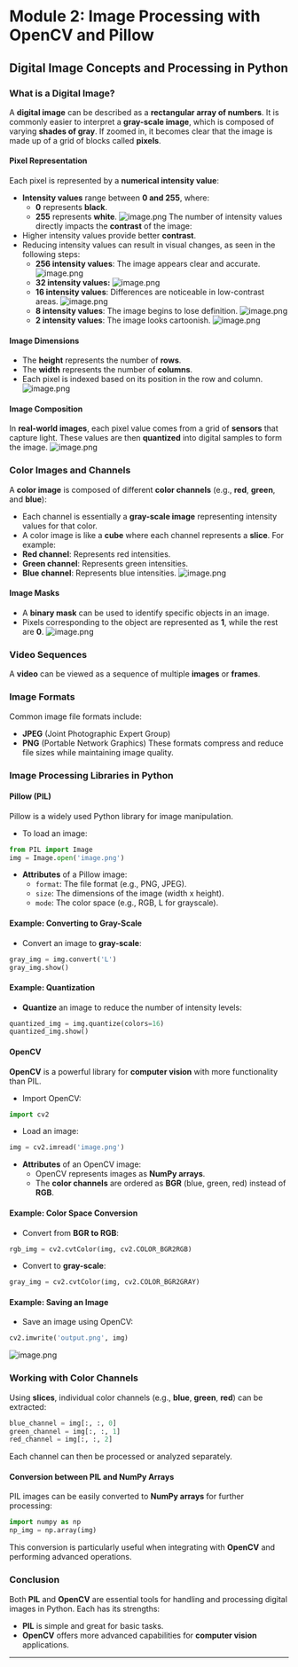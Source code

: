 

# Module 2: Image Processing with OpenCV and Pillow
## Digital Image Concepts and Processing in Python
### What is a Digital Image?
A **digital image** can be described as a **rectangular array of numbers**. It is commonly easier to interpret a **gray-scale image**, which is composed of varying **shades of gray**. If zoomed in, it becomes clear that the image is made up of a grid of blocks called **pixels**.
#### Pixel Representation
Each pixel is represented by a **numerical intensity value**:
- **Intensity values** range between **0 and 255**, where:
	- **0** represents **black**.
	- **255** represents **white**.
![image.png](https://prod-files-secure.s3.us-west-2.amazonaws.com/03e82b26-cccb-4906-bb56-adabcbdc0655/fa1bb4aa-313a-44c2-a7b3-7fa4a8432b08/image.png?X-Amz-Algorithm=AWS4-HMAC-SHA256&X-Amz-Content-Sha256=UNSIGNED-PAYLOAD&X-Amz-Credential=ASIAZI2LB466UR4RCV6B%2F20250201%2Fus-west-2%2Fs3%2Faws4_request&X-Amz-Date=20250201T091431Z&X-Amz-Expires=3600&X-Amz-Security-Token=IQoJb3JpZ2luX2VjEMj%2F%2F%2F%2F%2F%2F%2F%2F%2F%2FwEaCXVzLXdlc3QtMiJHMEUCIQDctHtYdIceptsAhWrfQVLbnQOmzWNard0Xx4wJL7XWRQIgX61NNNbaiSQ8RrZtiVHG2HUM%2BP9uiyu7fm0K%2Bvlj0QAqiAQI0f%2F%2F%2F%2F%2F%2F%2F%2F%2F%2FARAAGgw2Mzc0MjMxODM4MDUiDMZKNxf1IQqVhB12NyrcA82%2B0PO5zIhmTdQslzgwxtMZjK3wShBfqr5naOqLFibBEC40OZ9m%2F3rT%2F2Kvcg7yjMWPisJCfwkLSg6RUPW2Tuhxk%2FcZ75rOq8A4%2F0BnBMcpYoDZzFS2jGkZ3UxtpS7nOKhCA%2FWJSKjCfVIIdzXXs1ur8qZOMOD3%2BMu2vDyrecNXv3xuutZeyeNfbCDVzOoRQKhASaDXWf2o032MqH208tfpQuFyCeS1tAd9COr%2F3YB%2FqAnu2qpx3wpLp3gYbBWN%2B4gey%2BYZrK8EZkfVJE09AWgSiH7RCyZqTBO2yi08%2FVmF8E%2BUL%2FAi2WjCetdg3mPIoLT0s14ygN9Khe2%2BNFqjkXqXDJk4RokURl8D1O1Ax325I3ICehe1jPPvV8GQwD1b7Gi%2FcKrN6%2BpRGYyci429HgDCmDHcduEDcPzj9BKX6sTDQmzwqNFuaHV2DGu3ExUFhgPaVGIojtcO8ybg%2BwbnAz0I8HSx%2FUwMA409P26J%2B320MhkhO4qElSub9Q%2FbBP9PmmhRMUiIs8zWzYAo83mqGjNsKHdr5royvJZcS7W4NgLHWuaDU%2BCk2gvgEYhn6bp4ZBX33lx7IRsebfNnhLofV6X2aVxS8ZaK7rNz%2BcXeLTWtGmNeWk15ce3sMOn1MKuk97wGOqUBKfkrtCW5Eb%2BvhE6qwbFtymF7EbsBZuvI1Uq6yifaOPL7YH0MT0XedcopKdyrM3nIWGN%2FoOHxfF8L6HwNv9Xgd1FpUJuO2XuYRNFyamMFPoGAejumvEXpssFxzWr%2Fjf29hEmpIzvd7quE5R7bj%2FtmktELyDadD0briUQAbA9ZNdQXp%2FPv6oKL%2BB6mkD%2B7BPyJLnRHGQRmMYmN8Ozl7Ry1r%2FhOIbgd&X-Amz-Signature=d4980dcf59433202a71347f74e77608281be54aa85871be811eb781ea99705e3&X-Amz-SignedHeaders=host&x-id=GetObject)
The number of intensity values directly impacts the **contrast** of the image:
- Higher intensity values provide better **contrast**.
- Reducing intensity values can result in visual changes, as seen in the following steps:
	- **256 intensity values**: The image appears clear and accurate.
![image.png](https://prod-files-secure.s3.us-west-2.amazonaws.com/03e82b26-cccb-4906-bb56-adabcbdc0655/0de7dfb4-99dc-4b87-8932-5165b3c3b775/image.png?X-Amz-Algorithm=AWS4-HMAC-SHA256&X-Amz-Content-Sha256=UNSIGNED-PAYLOAD&X-Amz-Credential=ASIAZI2LB466Q3J2WIQF%2F20250201%2Fus-west-2%2Fs3%2Faws4_request&X-Amz-Date=20250201T091433Z&X-Amz-Expires=3600&X-Amz-Security-Token=IQoJb3JpZ2luX2VjEMj%2F%2F%2F%2F%2F%2F%2F%2F%2F%2FwEaCXVzLXdlc3QtMiJIMEYCIQDG987BM0WOy5dlkKfK8HHddEyxlQGqgHs%2FPVDKQe%2FOTAIhAJ7NOHns%2F06H%2BtCkBxPU9aNdlxMVsgHbqdl4lOPuXLbRKogECNH%2F%2F%2F%2F%2F%2F%2F%2F%2F%2FwEQABoMNjM3NDIzMTgzODA1IgzbmkFMZTN5UfrrHioq3APyYqbLe%2BNv0H9TsrSNmBdpb%2B8SLqr9Qnog8KnUqs2YuAKUH2c8m7pazXC5E1wY4%2BHBPg%2B6nO5Civ6u8XrPBqQRAXujp92P2s0EJXs0AsENSouBkg3foqyiMoZGCfn%2FqneCwq48Ij%2FpcP0D9vkB%2FybmwtLb1OOCY%2FHTS25idUGdIZZ%2BPClJmDQDPAFougmwjiq2Lkj%2B%2FTaEC9EyiW36J3HRY5vBvWIo6nafB1NnPaND1jHzBMigjuH1HNW%2FK5WdyrX3%2F1%2BDDWc%2FNii7l0J3G3YZ5iHr%2BawuG%2BziIGYk6ED5oHeHz2mc%2BqTniKv4YuhiTx5LPb1mZvFlQ%2FSNzUUOQFMQMO0wI0Dsj5R9v6q1qDxjxzEILcWabBUsL6yhqG9TfN%2BBXuubGjS0dhfs9oEPW7R%2FC2A4zBKhlbK%2FIhhKYCxirz5d4l3hPQnaopnjXdWbGZFzWqgH6GfFaGWJRDH4Ax9qiGfUrGEldL%2F2srE736jnT3Sc%2FbaRs97uGOXTB4Kc8%2FKh8qctLoeliBt0EtgAAqe%2F6IEsbiRtS8aZ5hs8WoSb4dpBhTIBDDOshuLLaVdvFIB2uP0tXbZivLBF4pfZUJnRaaCjQBAHf8jnNpixanXadxskxpbPrhs4bdC8cjC9pPe8BjqkAVI4n2MxsWdRtb%2FG2WnRE%2F5h8KemxQ%2Fkk0iioPACr09e0gPuWGiQAyH7vvIr137bnZ%2Fcy7Gt4Eq1pHUWju1ZPHIQtzTSe%2BQt48pnjwuXF4QriNO%2FZUZ8agYsXHOQZ2rtqHp2cEEqP%2BeraO%2B6YTUVWeIE6vWSN4miMe27anyIlb2pMX796X7QzhE0WyJBCkRk1zEHnxP1zP90Xnasv7FP7BB%2FsOd8&X-Amz-Signature=c87becaa7593551908d086fec4c12d9784ce088abe1d668e1336ac08fe7261ce&X-Amz-SignedHeaders=host&x-id=GetObject)
	- **32 intensity values:**
![image.png](https://prod-files-secure.s3.us-west-2.amazonaws.com/03e82b26-cccb-4906-bb56-adabcbdc0655/7eb81f08-b190-4c5a-ba2b-2a498a15b2c4/image.png?X-Amz-Algorithm=AWS4-HMAC-SHA256&X-Amz-Content-Sha256=UNSIGNED-PAYLOAD&X-Amz-Credential=ASIAZI2LB466Q3J2WIQF%2F20250201%2Fus-west-2%2Fs3%2Faws4_request&X-Amz-Date=20250201T091433Z&X-Amz-Expires=3600&X-Amz-Security-Token=IQoJb3JpZ2luX2VjEMj%2F%2F%2F%2F%2F%2F%2F%2F%2F%2FwEaCXVzLXdlc3QtMiJIMEYCIQDG987BM0WOy5dlkKfK8HHddEyxlQGqgHs%2FPVDKQe%2FOTAIhAJ7NOHns%2F06H%2BtCkBxPU9aNdlxMVsgHbqdl4lOPuXLbRKogECNH%2F%2F%2F%2F%2F%2F%2F%2F%2F%2FwEQABoMNjM3NDIzMTgzODA1IgzbmkFMZTN5UfrrHioq3APyYqbLe%2BNv0H9TsrSNmBdpb%2B8SLqr9Qnog8KnUqs2YuAKUH2c8m7pazXC5E1wY4%2BHBPg%2B6nO5Civ6u8XrPBqQRAXujp92P2s0EJXs0AsENSouBkg3foqyiMoZGCfn%2FqneCwq48Ij%2FpcP0D9vkB%2FybmwtLb1OOCY%2FHTS25idUGdIZZ%2BPClJmDQDPAFougmwjiq2Lkj%2B%2FTaEC9EyiW36J3HRY5vBvWIo6nafB1NnPaND1jHzBMigjuH1HNW%2FK5WdyrX3%2F1%2BDDWc%2FNii7l0J3G3YZ5iHr%2BawuG%2BziIGYk6ED5oHeHz2mc%2BqTniKv4YuhiTx5LPb1mZvFlQ%2FSNzUUOQFMQMO0wI0Dsj5R9v6q1qDxjxzEILcWabBUsL6yhqG9TfN%2BBXuubGjS0dhfs9oEPW7R%2FC2A4zBKhlbK%2FIhhKYCxirz5d4l3hPQnaopnjXdWbGZFzWqgH6GfFaGWJRDH4Ax9qiGfUrGEldL%2F2srE736jnT3Sc%2FbaRs97uGOXTB4Kc8%2FKh8qctLoeliBt0EtgAAqe%2F6IEsbiRtS8aZ5hs8WoSb4dpBhTIBDDOshuLLaVdvFIB2uP0tXbZivLBF4pfZUJnRaaCjQBAHf8jnNpixanXadxskxpbPrhs4bdC8cjC9pPe8BjqkAVI4n2MxsWdRtb%2FG2WnRE%2F5h8KemxQ%2Fkk0iioPACr09e0gPuWGiQAyH7vvIr137bnZ%2Fcy7Gt4Eq1pHUWju1ZPHIQtzTSe%2BQt48pnjwuXF4QriNO%2FZUZ8agYsXHOQZ2rtqHp2cEEqP%2BeraO%2B6YTUVWeIE6vWSN4miMe27anyIlb2pMX796X7QzhE0WyJBCkRk1zEHnxP1zP90Xnasv7FP7BB%2FsOd8&X-Amz-Signature=27ca58391c2f631c722d40dfef9ab3d0590c265efeeb0569ee2cd23112bca189&X-Amz-SignedHeaders=host&x-id=GetObject)
	- **16 intensity values**: Differences are noticeable in low-contrast areas.
![image.png](https://prod-files-secure.s3.us-west-2.amazonaws.com/03e82b26-cccb-4906-bb56-adabcbdc0655/6bf56d44-9a14-4b7b-98c2-1f00b8630f0c/image.png?X-Amz-Algorithm=AWS4-HMAC-SHA256&X-Amz-Content-Sha256=UNSIGNED-PAYLOAD&X-Amz-Credential=ASIAZI2LB466Q3J2WIQF%2F20250201%2Fus-west-2%2Fs3%2Faws4_request&X-Amz-Date=20250201T091433Z&X-Amz-Expires=3600&X-Amz-Security-Token=IQoJb3JpZ2luX2VjEMj%2F%2F%2F%2F%2F%2F%2F%2F%2F%2FwEaCXVzLXdlc3QtMiJIMEYCIQDG987BM0WOy5dlkKfK8HHddEyxlQGqgHs%2FPVDKQe%2FOTAIhAJ7NOHns%2F06H%2BtCkBxPU9aNdlxMVsgHbqdl4lOPuXLbRKogECNH%2F%2F%2F%2F%2F%2F%2F%2F%2F%2FwEQABoMNjM3NDIzMTgzODA1IgzbmkFMZTN5UfrrHioq3APyYqbLe%2BNv0H9TsrSNmBdpb%2B8SLqr9Qnog8KnUqs2YuAKUH2c8m7pazXC5E1wY4%2BHBPg%2B6nO5Civ6u8XrPBqQRAXujp92P2s0EJXs0AsENSouBkg3foqyiMoZGCfn%2FqneCwq48Ij%2FpcP0D9vkB%2FybmwtLb1OOCY%2FHTS25idUGdIZZ%2BPClJmDQDPAFougmwjiq2Lkj%2B%2FTaEC9EyiW36J3HRY5vBvWIo6nafB1NnPaND1jHzBMigjuH1HNW%2FK5WdyrX3%2F1%2BDDWc%2FNii7l0J3G3YZ5iHr%2BawuG%2BziIGYk6ED5oHeHz2mc%2BqTniKv4YuhiTx5LPb1mZvFlQ%2FSNzUUOQFMQMO0wI0Dsj5R9v6q1qDxjxzEILcWabBUsL6yhqG9TfN%2BBXuubGjS0dhfs9oEPW7R%2FC2A4zBKhlbK%2FIhhKYCxirz5d4l3hPQnaopnjXdWbGZFzWqgH6GfFaGWJRDH4Ax9qiGfUrGEldL%2F2srE736jnT3Sc%2FbaRs97uGOXTB4Kc8%2FKh8qctLoeliBt0EtgAAqe%2F6IEsbiRtS8aZ5hs8WoSb4dpBhTIBDDOshuLLaVdvFIB2uP0tXbZivLBF4pfZUJnRaaCjQBAHf8jnNpixanXadxskxpbPrhs4bdC8cjC9pPe8BjqkAVI4n2MxsWdRtb%2FG2WnRE%2F5h8KemxQ%2Fkk0iioPACr09e0gPuWGiQAyH7vvIr137bnZ%2Fcy7Gt4Eq1pHUWju1ZPHIQtzTSe%2BQt48pnjwuXF4QriNO%2FZUZ8agYsXHOQZ2rtqHp2cEEqP%2BeraO%2B6YTUVWeIE6vWSN4miMe27anyIlb2pMX796X7QzhE0WyJBCkRk1zEHnxP1zP90Xnasv7FP7BB%2FsOd8&X-Amz-Signature=a808b944eeab1a499c33ab19cc15f1b4f9977b8492c30f9c363544998c6c75cf&X-Amz-SignedHeaders=host&x-id=GetObject)
	- **8 intensity values**: The image begins to lose definition.
![image.png](https://prod-files-secure.s3.us-west-2.amazonaws.com/03e82b26-cccb-4906-bb56-adabcbdc0655/cca05878-ca1a-43e0-8bec-1d146756f9ae/image.png?X-Amz-Algorithm=AWS4-HMAC-SHA256&X-Amz-Content-Sha256=UNSIGNED-PAYLOAD&X-Amz-Credential=ASIAZI2LB466Q3J2WIQF%2F20250201%2Fus-west-2%2Fs3%2Faws4_request&X-Amz-Date=20250201T091433Z&X-Amz-Expires=3600&X-Amz-Security-Token=IQoJb3JpZ2luX2VjEMj%2F%2F%2F%2F%2F%2F%2F%2F%2F%2FwEaCXVzLXdlc3QtMiJIMEYCIQDG987BM0WOy5dlkKfK8HHddEyxlQGqgHs%2FPVDKQe%2FOTAIhAJ7NOHns%2F06H%2BtCkBxPU9aNdlxMVsgHbqdl4lOPuXLbRKogECNH%2F%2F%2F%2F%2F%2F%2F%2F%2F%2FwEQABoMNjM3NDIzMTgzODA1IgzbmkFMZTN5UfrrHioq3APyYqbLe%2BNv0H9TsrSNmBdpb%2B8SLqr9Qnog8KnUqs2YuAKUH2c8m7pazXC5E1wY4%2BHBPg%2B6nO5Civ6u8XrPBqQRAXujp92P2s0EJXs0AsENSouBkg3foqyiMoZGCfn%2FqneCwq48Ij%2FpcP0D9vkB%2FybmwtLb1OOCY%2FHTS25idUGdIZZ%2BPClJmDQDPAFougmwjiq2Lkj%2B%2FTaEC9EyiW36J3HRY5vBvWIo6nafB1NnPaND1jHzBMigjuH1HNW%2FK5WdyrX3%2F1%2BDDWc%2FNii7l0J3G3YZ5iHr%2BawuG%2BziIGYk6ED5oHeHz2mc%2BqTniKv4YuhiTx5LPb1mZvFlQ%2FSNzUUOQFMQMO0wI0Dsj5R9v6q1qDxjxzEILcWabBUsL6yhqG9TfN%2BBXuubGjS0dhfs9oEPW7R%2FC2A4zBKhlbK%2FIhhKYCxirz5d4l3hPQnaopnjXdWbGZFzWqgH6GfFaGWJRDH4Ax9qiGfUrGEldL%2F2srE736jnT3Sc%2FbaRs97uGOXTB4Kc8%2FKh8qctLoeliBt0EtgAAqe%2F6IEsbiRtS8aZ5hs8WoSb4dpBhTIBDDOshuLLaVdvFIB2uP0tXbZivLBF4pfZUJnRaaCjQBAHf8jnNpixanXadxskxpbPrhs4bdC8cjC9pPe8BjqkAVI4n2MxsWdRtb%2FG2WnRE%2F5h8KemxQ%2Fkk0iioPACr09e0gPuWGiQAyH7vvIr137bnZ%2Fcy7Gt4Eq1pHUWju1ZPHIQtzTSe%2BQt48pnjwuXF4QriNO%2FZUZ8agYsXHOQZ2rtqHp2cEEqP%2BeraO%2B6YTUVWeIE6vWSN4miMe27anyIlb2pMX796X7QzhE0WyJBCkRk1zEHnxP1zP90Xnasv7FP7BB%2FsOd8&X-Amz-Signature=3fe4b8851ef86fc949f17dcfb880a2c62894dd7e20109ce4693f3a4b38efe3b9&X-Amz-SignedHeaders=host&x-id=GetObject)
	- **2 intensity values**: The image looks cartoonish.
![image.png](https://prod-files-secure.s3.us-west-2.amazonaws.com/03e82b26-cccb-4906-bb56-adabcbdc0655/12da64d7-6b97-44e0-bc2c-52b9c47ce212/image.png?X-Amz-Algorithm=AWS4-HMAC-SHA256&X-Amz-Content-Sha256=UNSIGNED-PAYLOAD&X-Amz-Credential=ASIAZI2LB466Q3J2WIQF%2F20250201%2Fus-west-2%2Fs3%2Faws4_request&X-Amz-Date=20250201T091433Z&X-Amz-Expires=3600&X-Amz-Security-Token=IQoJb3JpZ2luX2VjEMj%2F%2F%2F%2F%2F%2F%2F%2F%2F%2FwEaCXVzLXdlc3QtMiJIMEYCIQDG987BM0WOy5dlkKfK8HHddEyxlQGqgHs%2FPVDKQe%2FOTAIhAJ7NOHns%2F06H%2BtCkBxPU9aNdlxMVsgHbqdl4lOPuXLbRKogECNH%2F%2F%2F%2F%2F%2F%2F%2F%2F%2FwEQABoMNjM3NDIzMTgzODA1IgzbmkFMZTN5UfrrHioq3APyYqbLe%2BNv0H9TsrSNmBdpb%2B8SLqr9Qnog8KnUqs2YuAKUH2c8m7pazXC5E1wY4%2BHBPg%2B6nO5Civ6u8XrPBqQRAXujp92P2s0EJXs0AsENSouBkg3foqyiMoZGCfn%2FqneCwq48Ij%2FpcP0D9vkB%2FybmwtLb1OOCY%2FHTS25idUGdIZZ%2BPClJmDQDPAFougmwjiq2Lkj%2B%2FTaEC9EyiW36J3HRY5vBvWIo6nafB1NnPaND1jHzBMigjuH1HNW%2FK5WdyrX3%2F1%2BDDWc%2FNii7l0J3G3YZ5iHr%2BawuG%2BziIGYk6ED5oHeHz2mc%2BqTniKv4YuhiTx5LPb1mZvFlQ%2FSNzUUOQFMQMO0wI0Dsj5R9v6q1qDxjxzEILcWabBUsL6yhqG9TfN%2BBXuubGjS0dhfs9oEPW7R%2FC2A4zBKhlbK%2FIhhKYCxirz5d4l3hPQnaopnjXdWbGZFzWqgH6GfFaGWJRDH4Ax9qiGfUrGEldL%2F2srE736jnT3Sc%2FbaRs97uGOXTB4Kc8%2FKh8qctLoeliBt0EtgAAqe%2F6IEsbiRtS8aZ5hs8WoSb4dpBhTIBDDOshuLLaVdvFIB2uP0tXbZivLBF4pfZUJnRaaCjQBAHf8jnNpixanXadxskxpbPrhs4bdC8cjC9pPe8BjqkAVI4n2MxsWdRtb%2FG2WnRE%2F5h8KemxQ%2Fkk0iioPACr09e0gPuWGiQAyH7vvIr137bnZ%2Fcy7Gt4Eq1pHUWju1ZPHIQtzTSe%2BQt48pnjwuXF4QriNO%2FZUZ8agYsXHOQZ2rtqHp2cEEqP%2BeraO%2B6YTUVWeIE6vWSN4miMe27anyIlb2pMX796X7QzhE0WyJBCkRk1zEHnxP1zP90Xnasv7FP7BB%2FsOd8&X-Amz-Signature=48e3d4c49554505743cf55cddf573fce93bf9c0e1f2bbe184b617826a4bc49ac&X-Amz-SignedHeaders=host&x-id=GetObject)
#### Image Dimensions
- The **height** represents the number of **rows**.
- The **width** represents the number of **columns**.
- Each pixel is indexed based on its position in the row and column.
![image.png](https://prod-files-secure.s3.us-west-2.amazonaws.com/03e82b26-cccb-4906-bb56-adabcbdc0655/ff056335-e79e-4491-b508-30cd45b6c194/image.png?X-Amz-Algorithm=AWS4-HMAC-SHA256&X-Amz-Content-Sha256=UNSIGNED-PAYLOAD&X-Amz-Credential=ASIAZI2LB466UR4RCV6B%2F20250201%2Fus-west-2%2Fs3%2Faws4_request&X-Amz-Date=20250201T091431Z&X-Amz-Expires=3600&X-Amz-Security-Token=IQoJb3JpZ2luX2VjEMj%2F%2F%2F%2F%2F%2F%2F%2F%2F%2FwEaCXVzLXdlc3QtMiJHMEUCIQDctHtYdIceptsAhWrfQVLbnQOmzWNard0Xx4wJL7XWRQIgX61NNNbaiSQ8RrZtiVHG2HUM%2BP9uiyu7fm0K%2Bvlj0QAqiAQI0f%2F%2F%2F%2F%2F%2F%2F%2F%2F%2FARAAGgw2Mzc0MjMxODM4MDUiDMZKNxf1IQqVhB12NyrcA82%2B0PO5zIhmTdQslzgwxtMZjK3wShBfqr5naOqLFibBEC40OZ9m%2F3rT%2F2Kvcg7yjMWPisJCfwkLSg6RUPW2Tuhxk%2FcZ75rOq8A4%2F0BnBMcpYoDZzFS2jGkZ3UxtpS7nOKhCA%2FWJSKjCfVIIdzXXs1ur8qZOMOD3%2BMu2vDyrecNXv3xuutZeyeNfbCDVzOoRQKhASaDXWf2o032MqH208tfpQuFyCeS1tAd9COr%2F3YB%2FqAnu2qpx3wpLp3gYbBWN%2B4gey%2BYZrK8EZkfVJE09AWgSiH7RCyZqTBO2yi08%2FVmF8E%2BUL%2FAi2WjCetdg3mPIoLT0s14ygN9Khe2%2BNFqjkXqXDJk4RokURl8D1O1Ax325I3ICehe1jPPvV8GQwD1b7Gi%2FcKrN6%2BpRGYyci429HgDCmDHcduEDcPzj9BKX6sTDQmzwqNFuaHV2DGu3ExUFhgPaVGIojtcO8ybg%2BwbnAz0I8HSx%2FUwMA409P26J%2B320MhkhO4qElSub9Q%2FbBP9PmmhRMUiIs8zWzYAo83mqGjNsKHdr5royvJZcS7W4NgLHWuaDU%2BCk2gvgEYhn6bp4ZBX33lx7IRsebfNnhLofV6X2aVxS8ZaK7rNz%2BcXeLTWtGmNeWk15ce3sMOn1MKuk97wGOqUBKfkrtCW5Eb%2BvhE6qwbFtymF7EbsBZuvI1Uq6yifaOPL7YH0MT0XedcopKdyrM3nIWGN%2FoOHxfF8L6HwNv9Xgd1FpUJuO2XuYRNFyamMFPoGAejumvEXpssFxzWr%2Fjf29hEmpIzvd7quE5R7bj%2FtmktELyDadD0briUQAbA9ZNdQXp%2FPv6oKL%2BB6mkD%2B7BPyJLnRHGQRmMYmN8Ozl7Ry1r%2FhOIbgd&X-Amz-Signature=74935d5582e4d81ab9f1726745ec9c7903285d47bed748d5c91c31a5b7ff2191&X-Amz-SignedHeaders=host&x-id=GetObject)
#### Image Composition
In **real-world images**, each pixel value comes from a grid of **sensors** that capture light. These values are then **quantized** into digital samples to form the image.
![image.png](https://prod-files-secure.s3.us-west-2.amazonaws.com/03e82b26-cccb-4906-bb56-adabcbdc0655/0c721ea0-409b-4d32-b630-a00d6f170d18/image.png?X-Amz-Algorithm=AWS4-HMAC-SHA256&X-Amz-Content-Sha256=UNSIGNED-PAYLOAD&X-Amz-Credential=ASIAZI2LB466UR4RCV6B%2F20250201%2Fus-west-2%2Fs3%2Faws4_request&X-Amz-Date=20250201T091431Z&X-Amz-Expires=3600&X-Amz-Security-Token=IQoJb3JpZ2luX2VjEMj%2F%2F%2F%2F%2F%2F%2F%2F%2F%2FwEaCXVzLXdlc3QtMiJHMEUCIQDctHtYdIceptsAhWrfQVLbnQOmzWNard0Xx4wJL7XWRQIgX61NNNbaiSQ8RrZtiVHG2HUM%2BP9uiyu7fm0K%2Bvlj0QAqiAQI0f%2F%2F%2F%2F%2F%2F%2F%2F%2F%2FARAAGgw2Mzc0MjMxODM4MDUiDMZKNxf1IQqVhB12NyrcA82%2B0PO5zIhmTdQslzgwxtMZjK3wShBfqr5naOqLFibBEC40OZ9m%2F3rT%2F2Kvcg7yjMWPisJCfwkLSg6RUPW2Tuhxk%2FcZ75rOq8A4%2F0BnBMcpYoDZzFS2jGkZ3UxtpS7nOKhCA%2FWJSKjCfVIIdzXXs1ur8qZOMOD3%2BMu2vDyrecNXv3xuutZeyeNfbCDVzOoRQKhASaDXWf2o032MqH208tfpQuFyCeS1tAd9COr%2F3YB%2FqAnu2qpx3wpLp3gYbBWN%2B4gey%2BYZrK8EZkfVJE09AWgSiH7RCyZqTBO2yi08%2FVmF8E%2BUL%2FAi2WjCetdg3mPIoLT0s14ygN9Khe2%2BNFqjkXqXDJk4RokURl8D1O1Ax325I3ICehe1jPPvV8GQwD1b7Gi%2FcKrN6%2BpRGYyci429HgDCmDHcduEDcPzj9BKX6sTDQmzwqNFuaHV2DGu3ExUFhgPaVGIojtcO8ybg%2BwbnAz0I8HSx%2FUwMA409P26J%2B320MhkhO4qElSub9Q%2FbBP9PmmhRMUiIs8zWzYAo83mqGjNsKHdr5royvJZcS7W4NgLHWuaDU%2BCk2gvgEYhn6bp4ZBX33lx7IRsebfNnhLofV6X2aVxS8ZaK7rNz%2BcXeLTWtGmNeWk15ce3sMOn1MKuk97wGOqUBKfkrtCW5Eb%2BvhE6qwbFtymF7EbsBZuvI1Uq6yifaOPL7YH0MT0XedcopKdyrM3nIWGN%2FoOHxfF8L6HwNv9Xgd1FpUJuO2XuYRNFyamMFPoGAejumvEXpssFxzWr%2Fjf29hEmpIzvd7quE5R7bj%2FtmktELyDadD0briUQAbA9ZNdQXp%2FPv6oKL%2BB6mkD%2B7BPyJLnRHGQRmMYmN8Ozl7Ry1r%2FhOIbgd&X-Amz-Signature=6e9141bc0e3fd5222e060cdac076d27b5cc9024cb58a6de50de56d82205b180e&X-Amz-SignedHeaders=host&x-id=GetObject)
### Color Images and Channels
A **color image** is composed of different **color channels** (e.g., **red**, **green**, and **blue**):
- Each channel is essentially a **gray-scale image** representing intensity values for that color.
- A color image is like a **cube** where each channel represents a **slice**.
For example:
- **Red channel**: Represents red intensities.
- **Green channel**: Represents green intensities.
- **Blue channel**: Represents blue intensities.
![image.png](https://prod-files-secure.s3.us-west-2.amazonaws.com/03e82b26-cccb-4906-bb56-adabcbdc0655/c0cc17c9-842f-413f-82e8-f3f44278cf74/image.png?X-Amz-Algorithm=AWS4-HMAC-SHA256&X-Amz-Content-Sha256=UNSIGNED-PAYLOAD&X-Amz-Credential=ASIAZI2LB466UR4RCV6B%2F20250201%2Fus-west-2%2Fs3%2Faws4_request&X-Amz-Date=20250201T091431Z&X-Amz-Expires=3600&X-Amz-Security-Token=IQoJb3JpZ2luX2VjEMj%2F%2F%2F%2F%2F%2F%2F%2F%2F%2FwEaCXVzLXdlc3QtMiJHMEUCIQDctHtYdIceptsAhWrfQVLbnQOmzWNard0Xx4wJL7XWRQIgX61NNNbaiSQ8RrZtiVHG2HUM%2BP9uiyu7fm0K%2Bvlj0QAqiAQI0f%2F%2F%2F%2F%2F%2F%2F%2F%2F%2FARAAGgw2Mzc0MjMxODM4MDUiDMZKNxf1IQqVhB12NyrcA82%2B0PO5zIhmTdQslzgwxtMZjK3wShBfqr5naOqLFibBEC40OZ9m%2F3rT%2F2Kvcg7yjMWPisJCfwkLSg6RUPW2Tuhxk%2FcZ75rOq8A4%2F0BnBMcpYoDZzFS2jGkZ3UxtpS7nOKhCA%2FWJSKjCfVIIdzXXs1ur8qZOMOD3%2BMu2vDyrecNXv3xuutZeyeNfbCDVzOoRQKhASaDXWf2o032MqH208tfpQuFyCeS1tAd9COr%2F3YB%2FqAnu2qpx3wpLp3gYbBWN%2B4gey%2BYZrK8EZkfVJE09AWgSiH7RCyZqTBO2yi08%2FVmF8E%2BUL%2FAi2WjCetdg3mPIoLT0s14ygN9Khe2%2BNFqjkXqXDJk4RokURl8D1O1Ax325I3ICehe1jPPvV8GQwD1b7Gi%2FcKrN6%2BpRGYyci429HgDCmDHcduEDcPzj9BKX6sTDQmzwqNFuaHV2DGu3ExUFhgPaVGIojtcO8ybg%2BwbnAz0I8HSx%2FUwMA409P26J%2B320MhkhO4qElSub9Q%2FbBP9PmmhRMUiIs8zWzYAo83mqGjNsKHdr5royvJZcS7W4NgLHWuaDU%2BCk2gvgEYhn6bp4ZBX33lx7IRsebfNnhLofV6X2aVxS8ZaK7rNz%2BcXeLTWtGmNeWk15ce3sMOn1MKuk97wGOqUBKfkrtCW5Eb%2BvhE6qwbFtymF7EbsBZuvI1Uq6yifaOPL7YH0MT0XedcopKdyrM3nIWGN%2FoOHxfF8L6HwNv9Xgd1FpUJuO2XuYRNFyamMFPoGAejumvEXpssFxzWr%2Fjf29hEmpIzvd7quE5R7bj%2FtmktELyDadD0briUQAbA9ZNdQXp%2FPv6oKL%2BB6mkD%2B7BPyJLnRHGQRmMYmN8Ozl7Ry1r%2FhOIbgd&X-Amz-Signature=c0c4e88e88ed2269d30493bffcb96dc34fad2ab3d373cfb7c6eac191b3f0fa0a&X-Amz-SignedHeaders=host&x-id=GetObject)
#### Image Masks
- A **binary mask** can be used to identify specific objects in an image.
- Pixels corresponding to the object are represented as **1**, while the rest are **0**.
![image.png](https://prod-files-secure.s3.us-west-2.amazonaws.com/03e82b26-cccb-4906-bb56-adabcbdc0655/667eab4d-d19d-4618-81d0-663b6beb002c/image.png?X-Amz-Algorithm=AWS4-HMAC-SHA256&X-Amz-Content-Sha256=UNSIGNED-PAYLOAD&X-Amz-Credential=ASIAZI2LB466UR4RCV6B%2F20250201%2Fus-west-2%2Fs3%2Faws4_request&X-Amz-Date=20250201T091431Z&X-Amz-Expires=3600&X-Amz-Security-Token=IQoJb3JpZ2luX2VjEMj%2F%2F%2F%2F%2F%2F%2F%2F%2F%2FwEaCXVzLXdlc3QtMiJHMEUCIQDctHtYdIceptsAhWrfQVLbnQOmzWNard0Xx4wJL7XWRQIgX61NNNbaiSQ8RrZtiVHG2HUM%2BP9uiyu7fm0K%2Bvlj0QAqiAQI0f%2F%2F%2F%2F%2F%2F%2F%2F%2F%2FARAAGgw2Mzc0MjMxODM4MDUiDMZKNxf1IQqVhB12NyrcA82%2B0PO5zIhmTdQslzgwxtMZjK3wShBfqr5naOqLFibBEC40OZ9m%2F3rT%2F2Kvcg7yjMWPisJCfwkLSg6RUPW2Tuhxk%2FcZ75rOq8A4%2F0BnBMcpYoDZzFS2jGkZ3UxtpS7nOKhCA%2FWJSKjCfVIIdzXXs1ur8qZOMOD3%2BMu2vDyrecNXv3xuutZeyeNfbCDVzOoRQKhASaDXWf2o032MqH208tfpQuFyCeS1tAd9COr%2F3YB%2FqAnu2qpx3wpLp3gYbBWN%2B4gey%2BYZrK8EZkfVJE09AWgSiH7RCyZqTBO2yi08%2FVmF8E%2BUL%2FAi2WjCetdg3mPIoLT0s14ygN9Khe2%2BNFqjkXqXDJk4RokURl8D1O1Ax325I3ICehe1jPPvV8GQwD1b7Gi%2FcKrN6%2BpRGYyci429HgDCmDHcduEDcPzj9BKX6sTDQmzwqNFuaHV2DGu3ExUFhgPaVGIojtcO8ybg%2BwbnAz0I8HSx%2FUwMA409P26J%2B320MhkhO4qElSub9Q%2FbBP9PmmhRMUiIs8zWzYAo83mqGjNsKHdr5royvJZcS7W4NgLHWuaDU%2BCk2gvgEYhn6bp4ZBX33lx7IRsebfNnhLofV6X2aVxS8ZaK7rNz%2BcXeLTWtGmNeWk15ce3sMOn1MKuk97wGOqUBKfkrtCW5Eb%2BvhE6qwbFtymF7EbsBZuvI1Uq6yifaOPL7YH0MT0XedcopKdyrM3nIWGN%2FoOHxfF8L6HwNv9Xgd1FpUJuO2XuYRNFyamMFPoGAejumvEXpssFxzWr%2Fjf29hEmpIzvd7quE5R7bj%2FtmktELyDadD0briUQAbA9ZNdQXp%2FPv6oKL%2BB6mkD%2B7BPyJLnRHGQRmMYmN8Ozl7Ry1r%2FhOIbgd&X-Amz-Signature=64f426b397a94bf9f5a98605a5db8a69291b54be045d43f395b39473889bd62b&X-Amz-SignedHeaders=host&x-id=GetObject)
### Video Sequences
A **video** can be viewed as a sequence of multiple **images** or **frames**.
### Image Formats
Common image file formats include:
- **JPEG** (Joint Photographic Expert Group)
- **PNG** (Portable Network Graphics)
These formats compress and reduce file sizes while maintaining image quality.
### Image Processing Libraries in Python
#### Pillow (PIL)
Pillow is a widely used Python library for image manipulation.
- To load an image:
```python
from PIL import Image
img = Image.open('image.png')
```
- **Attributes** of a Pillow image:
	- `format`: The file format (e.g., PNG, JPEG).
	- `size`: The dimensions of the image (width x height).
	- `mode`: The color space (e.g., RGB, L for grayscale).
#### Example: Converting to Gray-Scale
- Convert an image to **gray-scale**:
```python
gray_img = img.convert('L')
gray_img.show()
```
#### Example: Quantization
- **Quantize** an image to reduce the number of intensity levels:
```python
quantized_img = img.quantize(colors=16)
quantized_img.show()
```
#### OpenCV
**OpenCV** is a powerful library for **computer vision** with more functionality than PIL.
- Import OpenCV:
```python
import cv2
```
- Load an image:
```python
img = cv2.imread('image.png')
```
- **Attributes** of an OpenCV image:
	- OpenCV represents images as **NumPy arrays**.
	- The **color channels** are ordered as **BGR** (blue, green, red) instead of **RGB**.
#### Example: Color Space Conversion
- Convert from **BGR to RGB**:
```python
rgb_img = cv2.cvtColor(img, cv2.COLOR_BGR2RGB)
```
- Convert to **gray-scale**:
```python
gray_img = cv2.cvtColor(img, cv2.COLOR_BGR2GRAY)
```
#### Example: Saving an Image
- Save an image using OpenCV:
```python
cv2.imwrite('output.png', img)
```
![image.png](https://prod-files-secure.s3.us-west-2.amazonaws.com/03e82b26-cccb-4906-bb56-adabcbdc0655/25fcc977-54ea-484c-997e-9b6bd016f347/image.png?X-Amz-Algorithm=AWS4-HMAC-SHA256&X-Amz-Content-Sha256=UNSIGNED-PAYLOAD&X-Amz-Credential=ASIAZI2LB466UR4RCV6B%2F20250201%2Fus-west-2%2Fs3%2Faws4_request&X-Amz-Date=20250201T091431Z&X-Amz-Expires=3600&X-Amz-Security-Token=IQoJb3JpZ2luX2VjEMj%2F%2F%2F%2F%2F%2F%2F%2F%2F%2FwEaCXVzLXdlc3QtMiJHMEUCIQDctHtYdIceptsAhWrfQVLbnQOmzWNard0Xx4wJL7XWRQIgX61NNNbaiSQ8RrZtiVHG2HUM%2BP9uiyu7fm0K%2Bvlj0QAqiAQI0f%2F%2F%2F%2F%2F%2F%2F%2F%2F%2FARAAGgw2Mzc0MjMxODM4MDUiDMZKNxf1IQqVhB12NyrcA82%2B0PO5zIhmTdQslzgwxtMZjK3wShBfqr5naOqLFibBEC40OZ9m%2F3rT%2F2Kvcg7yjMWPisJCfwkLSg6RUPW2Tuhxk%2FcZ75rOq8A4%2F0BnBMcpYoDZzFS2jGkZ3UxtpS7nOKhCA%2FWJSKjCfVIIdzXXs1ur8qZOMOD3%2BMu2vDyrecNXv3xuutZeyeNfbCDVzOoRQKhASaDXWf2o032MqH208tfpQuFyCeS1tAd9COr%2F3YB%2FqAnu2qpx3wpLp3gYbBWN%2B4gey%2BYZrK8EZkfVJE09AWgSiH7RCyZqTBO2yi08%2FVmF8E%2BUL%2FAi2WjCetdg3mPIoLT0s14ygN9Khe2%2BNFqjkXqXDJk4RokURl8D1O1Ax325I3ICehe1jPPvV8GQwD1b7Gi%2FcKrN6%2BpRGYyci429HgDCmDHcduEDcPzj9BKX6sTDQmzwqNFuaHV2DGu3ExUFhgPaVGIojtcO8ybg%2BwbnAz0I8HSx%2FUwMA409P26J%2B320MhkhO4qElSub9Q%2FbBP9PmmhRMUiIs8zWzYAo83mqGjNsKHdr5royvJZcS7W4NgLHWuaDU%2BCk2gvgEYhn6bp4ZBX33lx7IRsebfNnhLofV6X2aVxS8ZaK7rNz%2BcXeLTWtGmNeWk15ce3sMOn1MKuk97wGOqUBKfkrtCW5Eb%2BvhE6qwbFtymF7EbsBZuvI1Uq6yifaOPL7YH0MT0XedcopKdyrM3nIWGN%2FoOHxfF8L6HwNv9Xgd1FpUJuO2XuYRNFyamMFPoGAejumvEXpssFxzWr%2Fjf29hEmpIzvd7quE5R7bj%2FtmktELyDadD0briUQAbA9ZNdQXp%2FPv6oKL%2BB6mkD%2B7BPyJLnRHGQRmMYmN8Ozl7Ry1r%2FhOIbgd&X-Amz-Signature=abf1ba6c5eebe4855a7656762fb158da54ebc010e33dc1f1513e2baea12db2ee&X-Amz-SignedHeaders=host&x-id=GetObject)
### Working with Color Channels
Using **slices**, individual color channels (e.g., **blue**, **green**, **red**) can be extracted:
```python
blue_channel = img[:, :, 0]
green_channel = img[:, :, 1]
red_channel = img[:, :, 2]
```
Each channel can then be processed or analyzed separately.
#### Conversion between PIL and NumPy Arrays
PIL images can be easily converted to **NumPy arrays** for further processing:
```python
import numpy as np
np_img = np.array(img)
```
This conversion is particularly useful when integrating with **OpenCV** and performing advanced operations.
### Conclusion
Both **PIL** and **OpenCV** are essential tools for handling and processing digital images in Python. Each has its strengths:
- **PIL** is simple and great for basic tasks.
- **OpenCV** offers more advanced capabilities for **computer vision** applications.
___


